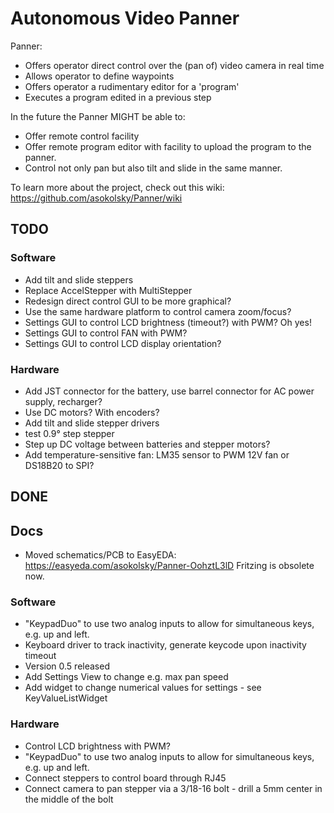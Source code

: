 # Autonomous Video Panner

Panner:
   * Offers operator direct control over the (pan of) video camera in real time
   * Allows operator to define waypoints
   * Offers operator a rudimentary editor for a 'program'
   * Executes a program edited in a previous step

In the future the Panner MIGHT be able to:
   * Offer remote control facility
   * Offer remote program editor with facility to upload the program to the panner.
   * Control not only pan but also tilt and slide in the same manner.


To learn more about the project, check out this wiki:
https://github.com/asokolsky/Panner/wiki

## TODO

### Software
  * Add tilt and slide steppers
  * Replace AccelStepper with MultiStepper
  * Redesign direct control GUI to be more graphical?
  * Use the same hardware platform to control camera zoom/focus?
  * Settings GUI to control LCD brightness (timeout?) with PWM?  Oh yes!
  * Settings GUI to control FAN with PWM?
  * Settings GUI to control LCD display orientation?

### Hardware
  * Add JST connector for the battery, use barrel connector for AC power supply, recharger?
  * Use DC motors?  With encoders?
  * Add tilt and slide stepper drivers
  * test 0.9° step stepper
  * Step up DC voltage between batteries and stepper motors?
  * Add temperature-sensitive fan: LM35 sensor to PWM 12V fan or DS18B20 to SPI?

## DONE

## Docs
  * Moved schematics/PCB to EasyEDA: https://easyeda.com/asokolsky/Panner-OohztL3lD
    Fritzing is obsolete now.

### Software
  * "KeypadDuo" to use two analog inputs to allow for simultaneous keys, e.g. up and left.
  * Keyboard driver to track inactivity, generate keycode upon inactivity timeout
  * Version 0.5 released
  * Add Settings View to change e.g. max pan speed
  * Add widget to change numerical values for settings - see KeyValueListWidget

### Hardware
  * Control LCD brightness with PWM?
  * "KeypadDuo" to use two analog inputs to allow for simultaneous keys, e.g. up and left.
  * Connect steppers to control board through RJ45
  * Connect camera to pan stepper via a 3/18-16 bolt - drill a 5mm center in the middle of the bolt
